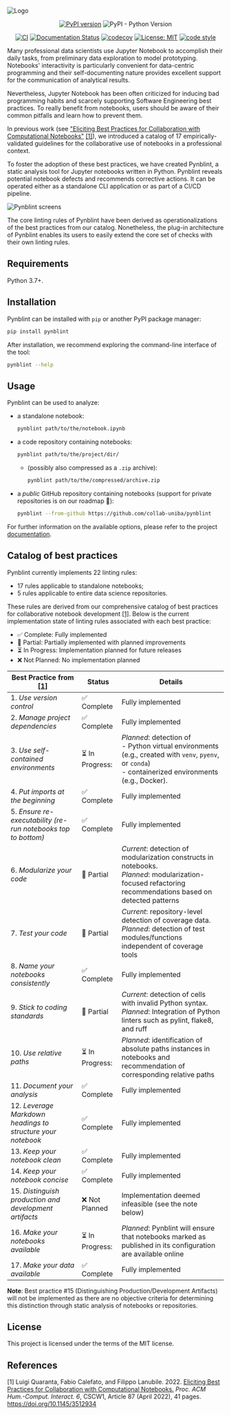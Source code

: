 ![Logo](https://user-images.githubusercontent.com/13979989/158653487-149633b8-ba85-4a11-976a-70eabc7d0df0.svg)

<div align="center">

[![PyPI version](https://badge.fury.io/py/pynblint.svg)](https://badge.fury.io/py/pynblint)
![PyPI - Python Version](https://img.shields.io/pypi/pyversions/pynblint)

[![CI](https://github.com/collab-uniba/pynblint/actions/workflows/CI.yml/badge.svg)](https://github.com/collab-uniba/pynblint/actions/workflows/CI.yml)
[![Documentation Status](https://readthedocs.org/projects/pynblint/badge/?version=latest)](https://pynblint.readthedocs.io/en/latest/?badge=latest)
[![codecov](https://codecov.io/gh/collab-uniba/pynblint/branch/master/graph/badge.svg?token=CSX10BJ1CU)](https://codecov.io/gh/collab-uniba/pynblint)
[![License: MIT](https://img.shields.io/badge/License-MIT-yellow.svg)](https://opensource.org/licenses/MIT)
[![code style](https://img.shields.io/badge/code%20style-black-000000.svg)](https://github.com/psf/black)

</div>

Many professional data scientists use Jupyter Notebook to accomplish their daily tasks, from preliminary data exploration to model prototyping. Notebooks' interactivity is particularly convenient for data-centric programming and their self-documenting nature provides excellent support for the communication of analytical results.

Nevertheless, Jupyter Notebook has been often criticized for inducing bad programming habits and scarcely supporting Software Engineering best practices. To really benefit from notebooks, users should be aware of their common pitfalls and learn how to prevent them.

In previous work (see ["Eliciting Best Practices for Collaboration with Computational Notebooks"](https://arxiv.org/abs/2202.07233) [\[1\]](#references)), we introduced a catalog of 17 empirically-validated guidelines for the collaborative use of notebooks in a professional context.

To foster the adoption of these best practices, we have created Pynblint, a static analysis tool for Jupyter notebooks written in Python. Pynblint reveals potential notebook defects and recommends corrective actions. It can be operated either as a standalone CLI application or as part of a CI/CD pipeline.

![Pynblint screens](https://user-images.githubusercontent.com/13979989/158661765-7a71e646-cde7-4e69-957d-a8f3af440101.svg)

The core linting rules of Pynblint have been derived as operationalizations of the best practices from our catalog. Nonetheless, the plug-in architecture of Pynblint enables its users to easily extend the core set of checks with their own linting rules.

## Requirements

Python 3.7+.

## Installation

Pynblint can be installed with `pip` or another PyPI package manager:

```bash
pip install pynblint
```

After installation, we recommend exploring the command-line interface of the tool:

```bash
pynblint --help
```

<!-- To use Pynblint, clone this repository and install it with [Poetry](https://python-poetry.org):

```bash
poetry install --no-dev
```

To install Pynblint for development purposes, simply omit the `--no-dev` option:

```bash
poetry install
``` -->

## Usage

Pynblint can be used to analyze:

- a standalone notebook:

    ```bash
    pynblint path/to/the/notebook.ipynb
    ```

- a code repository containing notebooks:

    ```bash
    pynblint path/to/the/project/dir/
    ```

  - (possibly also compressed as a `.zip` archive):

      ```bash
      pynblint path/to/the/compressed/archive.zip
      ```

- a _public_ GitHub repository containing notebooks
  (support for private repositories is on our roadmap 🙂):

    ```bash
    pynblint --from-github https://github.com/collab-uniba/pynblint
    ```

For further information on the available options, please refer to the project [documentation](https://pynblint.readthedocs.io/en/latest/?badge=latest).

## Catalog of best practices

Pynblint currently implements 22 linting rules:

- 17 rules applicable to standalone notebooks;
- 5 rules applicable to entire data science repositories.

These rules are derived from our comprehensive catalog of best practices for collaborative notebook development [\[1\]](#references). Below is the current implementation state of linting rules associated with each best practice:

- :white_check_mark: Complete: Fully implemented
- :jigsaw: Partial: Partially implemented with planned improvements
- :hourglass_flowing_sand: In Progress: Implementation planned for future releases
- :x: Not Planned: No implementation planned

| Best Practice from [\[1\]](#references)                       | **Status**                            | Details                                                                                                                                                     |
| ------------------------------------------------------------- | ------------------------------------- | ----------------------------------------------------------------------------------------------------------------------------------------------------------- |
| 1. *Use version control*                                      | :white_check_mark: Complete           | Fully implemented                                                                                                                                           |
| 2. *Manage project dependencies*                              | :white_check_mark: Complete           | Fully implemented                                                                                                                                           |
| 3. *Use self-contained environments*                          | :hourglass_flowing_sand: In Progress: | *Planned*: detection of<br>- Python virtual environments (e.g., created with `venv`, `pyenv`, or `conda`)<br>- containerized environments (e.g., Docker).   |
| 4. *Put imports at the beginning*                             | :white_check_mark: Complete           | Fully implemented                                                                                                                                           |
| 5. *Ensure re-executability (re-run notebooks top to bottom)* | :white_check_mark: Complete           | Fully implemented                                                                                                                                           |
| 6. *Modularize your code*                                     | :jigsaw: Partial                | *Current*: detection of modularization constructs in notebooks.<br>*Planned*: modularization-focused refactoring recommendations based on detected patterns |
| 7. *Test your code*                                           | :jigsaw: Partial                | *Current*: repository-level detection of coverage data.<br>*Planned*: detection of test modules/functions independent of coverage tools                     |
| 8. *Name your notebooks consistently*                         | :white_check_mark: Complete           | Fully implemented                                                                                                                                           |
| 9. *Stick to coding standards*                                | :jigsaw: Partial                | *Current*: detection of cells with invalid Python syntax.<br>*Planned*: Integration of Python linters such as pylint, flake8, and ruff                      |
| 10. *Use relative paths*                                      | :hourglass_flowing_sand: In Progress: | *Planned*: identification of absolute paths instances in notebooks and recommendation of corresponding relative paths                                       |
| 11. *Document your analysis*                                  | :white_check_mark: Complete           | Fully implemented                                                                                                                                           |
| 12. *Leverage Markdown headings to structure your notebook*   | :white_check_mark: Complete           | Fully implemented                                                                                                                                           |
| 13. *Keep your notebook clean*                                | :white_check_mark: Complete           | Fully implemented                                                                                                                                           |
| 14. *Keep your notebook concise*                              | :white_check_mark: Complete           | Fully implemented                                                                                                                                           |
| 15. *Distinguish production and development artifacts*        | :x: Not Planned                       | Implementation deemed infeasible (see the note below)                                                                                                       |
| 16. *Make your notebooks available*                           | :hourglass_flowing_sand: In Progress: | *Planned*: Pynblint will ensure that notebooks marked as published in its configuration are available online                                                |
| 17. *Make your data available*                                | :white_check_mark: Complete           | Fully implemented                                                                                      |

**Note**: Best practice #15 (Distinguishing Production/Development Artifacts) will not be implemented as there are no objective criteria for determining this distinction through static analysis of notebooks or repositories.

## License

This project is licensed under the terms of the MIT license.

## References

[1] Luigi Quaranta, Fabio Calefato, and Filippo Lanubile. 2022. [Eliciting Best Practices for Collaboration with Computational Notebooks.](https://arxiv.org/abs/2202.07233) _Proc. ACM Hum.-Comput. Interact. 6_, CSCW1, Article 87 (April 2022), 41 pages. <https://doi.org/10.1145/3512934>
